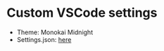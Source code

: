 # Custom VSCode settings

- Theme: Monokai Midnight
- Settings.json: [here](../blob/master/settings.json)